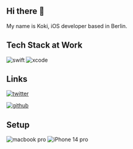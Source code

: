 ## Hi there 👋
My name is Koki, iOS developer based in Berlin.

## Tech Stack at Work
![swift](https://img.shields.io/badge/Swift-000?style=for-the-badge&logo=swift)
![xcode](https://img.shields.io/badge/Xcode-000?style=for-the-badge&logo=xcode)


## Links 
[![twitter](https://img.shields.io/badge/Twitter-000?style=for-the-badge&logo=Twitter&logoColor=Blue)](https://twitter.com/color1one)

[![github](https://img.shields.io/badge/GitHub-000?style=for-the-badge&logo=GitHub&logoColor=white)](https://github.com/one1color)


## Setup
![macbook pro](https://img.shields.io/badge/M1%20Max%20MacBook%20Pro%2014'-000000?style=for-the-badge&logo=apple)
![iPhone 14 pro](https://img.shields.io/badge/iPhone%2014%20Pro-000000?style=for-the-badge&logo=apple)

